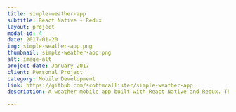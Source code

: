 ```yaml
---
title: simple-weather-app
subtitle: React Native + Redux
layout: project
modal-id: 4
date: 2017-01-20
img: simple-weather-app.png
thumbnail: simple-weather-app.png
alt: image-alt
project-date: January 2017
client: Personal Project
category: Mobile Development
link: https://github.com/scottmcallister/simple-weather-app
description: A weather mobile app built with React Native and Redux. The app uses an API from <a href="http://openweathermap.org" target="_blank">openweathermap.org</a> to read weather data for different cities.

---
```

